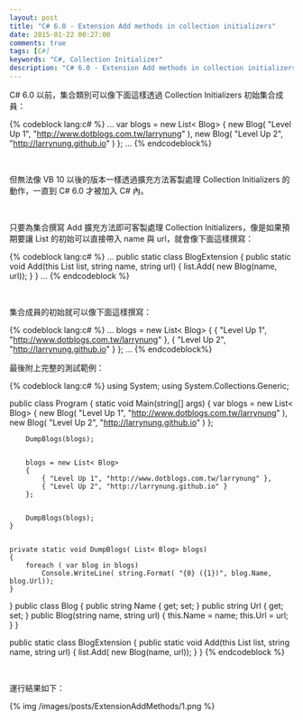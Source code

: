 ```yaml
---
layout: post
title: "C# 6.0 - Extension Add methods in collection initializers"
date: 2015-01-22 00:27:00
comments: true
tags: [C#]
keywords: "C#, Collection Initializer"
description: "C# 6.0 - Extension Add methods in collection initializers"
---
```


C# 6.0 以前，集合類別可以像下面這樣透過 Collection Initializers 初始集合成員：  

<!-- More -->

{% codeblock lang:c# %}
...
var blogs = new List< Blog>
{
    new Blog( "Level Up 1", "http://www.dotblogs.com.tw/larrynung" ),
    new Blog( "Level Up 2", "http://larrynung.github.io" )
};
...
{% endcodeblock%}

<br/>


但無法像 VB 10 以後的版本一樣透過擴充方法客製處理 Collection Initializers 的動作，一直到 C# 6.0 才被加入 C# 內。  

<br/>


只要為集合撰寫 Add 擴充方法即可客製處理 Collection Initializers，像是如果預期要讓 List<Blog> 的初始可以直接帶入 name 與 url，就會像下面這樣撰寫：   

{% codeblock lang:c# %}
...
public static class BlogExtension
{
    public static void Add(this List<Blog> list, string name, string url)
    {
        list.Add( new Blog(name, url));
    }
}
...
{% endcodeblock %}

<br/>


集合成員的初始就可以像下面這樣撰寫：  

{% codeblock lang:c# %}
...
blogs = new List< Blog>
{
    { "Level Up 1", "http://www.dotblogs.com.tw/larrynung" },
    { "Level Up 2", "http://larrynung.github.io" }
};
...
{% endcodeblock%}


最後附上完整的測試範例：  

{% codeblock lang:c# %}
using System;
using System.Collections.Generic;


public class Program
{
    static void Main(string[] args)
    {
        var blogs = new List< Blog>
        {
            new Blog( "Level Up 1", "http://www.dotblogs.com.tw/larrynung" ),
            new Blog( "Level Up 2", "http://larrynung.github.io" )
        };


        DumpBlogs(blogs);


        blogs = new List< Blog>
        {
            { "Level Up 1", "http://www.dotblogs.com.tw/larrynung" },
            { "Level Up 2", "http://larrynung.github.io" }
        };


        DumpBlogs(blogs);
    }


    private static void DumpBlogs( List< Blog> blogs)
    {
        foreach ( var blog in blogs)
            Console.WriteLine( string.Format( "{0} ({1})", blog.Name, blog.Url));
    }
}
public class Blog
{
    public string Name { get; set; }
    public string Url { get; set; }
    public Blog(string name, string url)
    {
        this.Name = name;
        this.Url = url;
    }
}


public static class BlogExtension
{
    public static void Add(this List<Blog> list, string name, string url)
    {
        list.Add( new Blog(name, url));
    }
}
{% endcodeblock %}

<br/>


運行結果如下：  

{% img /images/posts/ExtensionAddMethods/1.png %}
